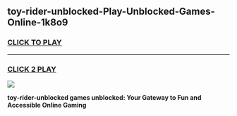 
## toy-rider-unblocked-Play-Unblocked-Games-Online-1k8o9
<h3>
<a href="https://premium76.site?title=toy-rider-unblocked&ref=25A">CLICK TO PLAY</a></h3>
<hr>

<h3>
<a href="https://premium76.site?title=toy-rider-unblocked&ref=25A">CLICK 2 PLAY</a>
  
</h3>

<a href="https://premium76.site?title=toy-rider-unblocked&ref=25A"><img src="https://clearcache.store/games.png"></a>


**toy-rider-unblocked games unblocked: Your Gateway to Fun and Accessible Online Gaming**
